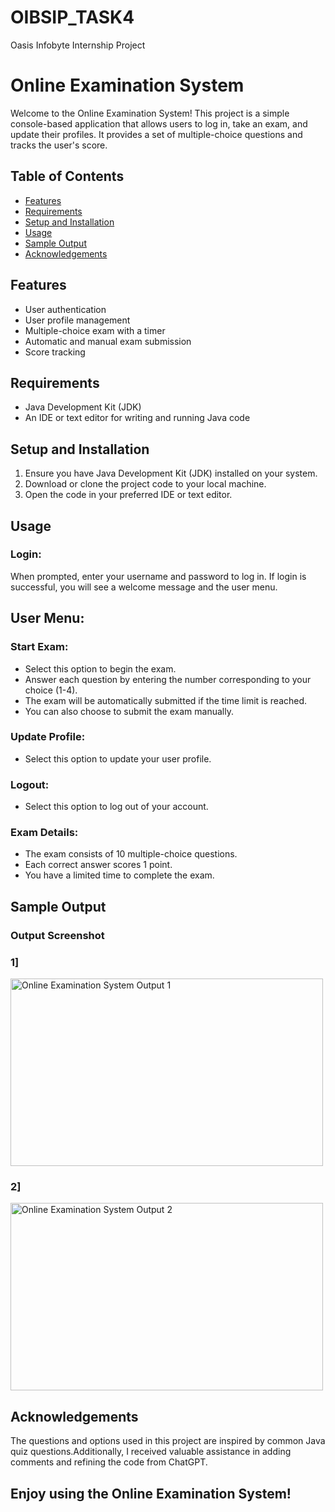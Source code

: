 # OIBSIP_TASK4
Oasis Infobyte Internship Project

# Online Examination System

Welcome to the Online Examination System! This project is a simple console-based application that allows users to log in, take an exam, and update their profiles. It provides a set of multiple-choice questions and tracks the user's score.

## Table of Contents
- [Features](#features)
- [Requirements](#requirements)
- [Setup and Installation](#setup-and-installation)
- [Usage](#usage)
- [Sample Output](#sample-output)
- [Acknowledgements](#acknowledgements)

## Features
- User authentication
- User profile management
- Multiple-choice exam with a timer
- Automatic and manual exam submission
- Score tracking

## Requirements
- Java Development Kit (JDK)
- An IDE or text editor for writing and running Java code

## Setup and Installation
1. Ensure you have Java Development Kit (JDK) installed on your system.
2. Download or clone the project code to your local machine.
3. Open the code in your preferred IDE or text editor.

## Usage
### Login:
When prompted, enter your username and password to log in.
If login is successful, you will see a welcome message and the user menu.

## User Menu:
### Start Exam:
- Select this option to begin the exam.
- Answer each question by entering the number corresponding to your choice (1-4).
- The exam will be automatically submitted if the time limit is reached.
- You can also choose to submit the exam manually.
### Update Profile:
- Select this option to update your user profile.
### Logout:
- Select this option to log out of your account.
### Exam Details:
- The exam consists of 10 multiple-choice questions.
- Each correct answer scores 1 point.
- You have a limited time to complete the exam.

## Sample Output
### Output Screenshot
  
### 1]
<img src="https://github.com/user-attachments/assets/4ce99be8-fa6b-4b7c-95d2-3926f7af67ff" alt="Online Examination System Output 1" width="500" height="300" >

### 2]
<img src="https://github.com/user-attachments/assets/7abac528-042e-4a0c-9d98-42e3c6e62a27" alt="Online Examination System Output 2" width="500" height="300" >


## Acknowledgements
The questions and options used in this project are inspired by common Java quiz questions.Additionally, I received valuable assistance in adding comments and refining the code from ChatGPT.

## Enjoy using the Online Examination System!

